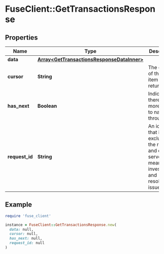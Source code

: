 # FuseClient::GetTransactionsResponse

## Properties

| Name | Type | Description | Notes |
| ---- | ---- | ----------- | ----- |
| **data** | [**Array&lt;GetTransactionsResponseDataInner&gt;**](GetTransactionsResponseDataInner.md) |  | [optional] |
| **cursor** | **String** | The cursor of the last item returned | [optional] |
| **has_next** | **Boolean** | Indicates if there are more pages to navigate through | [optional] |
| **request_id** | **String** | An identifier that is exclusive to the request and can serve as a means for investigating and resolving issues. | [optional] |

## Example

```ruby
require 'fuse_client'

instance = FuseClient::GetTransactionsResponse.new(
  data: null,
  cursor: null,
  has_next: null,
  request_id: null
)
```

